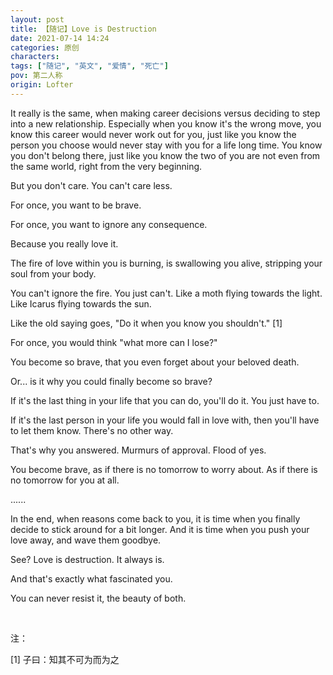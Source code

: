 ```yaml
---
layout: post
title: 【随记】Love is Destruction
date: 2021-07-14 14:24
categories: 原创
characters: 
tags: ["随记", "英文", "爱情", "死亡"]
pov: 第二人称
origin: Lofter
---
```


It really is the same, when making career decisions versus deciding to step into a new relationship. Especially when you know it's the wrong move, you know this career would never work out for you, just like you know the person you choose would never stay with you for a life long time. You know you don't belong there, just like you know the two of you are not even from the same world, right from the very beginning.

But you don't care. You can't care less.

For once, you want to be brave.

For once, you want to ignore any consequence.

Because you really love it. 

The fire of love within you is burning, is swallowing you alive, stripping your soul from your body.

You can't ignore the fire. You just can't. Like a moth flying towards the light. Like Icarus flying towards the sun.

Like the old saying goes, "Do it when you know you shouldn't." [1]

For once, you would think "what more can I lose?"

You become so brave, that you even forget about your beloved death.

Or... is it why you could finally become so brave?

If it's the last thing in your life that you can do, you'll do it. You just have to.

If it's the last person in your life you would fall in love with, then you'll have to let them know. There's no other way.

That's why you answered. Murmurs of approval. Flood of yes.

You become brave, as if there is no tomorrow to worry about. As if there is no tomorrow for you at all.

......

In the end, when reasons come back to you, it is time when you finally decide to stick around for a bit longer. And it is time when you push your love away, and wave them goodbye.

See? Love is destruction. It always is.

And that's exactly what fascinated you.

You can never resist it, the beauty of both.

<br>

注：

[1] 子曰：知其不可为而为之
